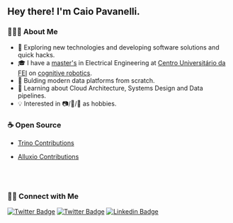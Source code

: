 ## Hey there! I'm Caio Pavanelli.

### 👨🏻‍💻 About Me

- 🤔 Exploring new technologies and developing software solutions and quick hacks.
- 🎓 I have a [master's](https://repositorio.fei.edu.br/bitstream/FEI/279/1/fulltext.pdf) in Electrical Engineering at [Centro Universitário da FEI](https://portal.fei.edu.br) on [cognitive robotics](https://en.wikipedia.org/wiki/Cognitive_robotics).
- 💼 Bulding modern data platforms from scratch.
- 🌱 Learning about Cloud Architecture, Systems Design and Data pipelines.
- :bulb: Interested in :camera:/:guitar:/:musical_keyboard: as hobbies.

### :coffee: Open Source

- [Trino Contributions](https://github.com/trinodb/trino-python-client/pulls?q=is%3Apr+author%3Acaiopavanelli+)

- [Alluxio Contributions](https://github.com/Alluxio/alluxio/pulls?q=is%3Apr+author%3Acaiopavanelli+)

<br/>
<br/>

<h3> 🤝🏻 Connect with Me </h3>

[![Twitter Badge](https://img.shields.io/badge/-Caio_Pavanelli-blue?style=flat-square&logo=google-chrome&logoColor=white&link=https://caiopavanelli.netlify.app/)](https://caiopavanelli.netlify.app/) [![Twitter Badge](https://img.shields.io/badge/-Caio_Pavanelli-blue?style=flat-square&logo=Twitter&logoColor=white&link=https://www.twitter.com/caiopava//)](https://twitter.com/caiopava/) [![Linkedin Badge](https://img.shields.io/badge/-Caio_Pavanelli-blue?style=flat-square&logo=Linkedin&logoColor=white&link=https://www.linkedin.com/in/caio-pavanelli//)](https://www.linkedin.com/in/caio-pavanelli/)
